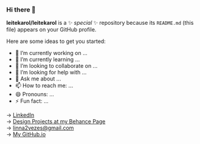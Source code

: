 ### Hi there 👋

**leitekarol/leitekarol** is a ✨ _special_ ✨ repository because its `README.md` (this file) appears on your GitHub profile.

Here are some ideas to get you started:

- 🔭 I’m currently working on ...
- 🌱 I’m currently learning ...
- 👯 I’m looking to collaborate on ...
- 🤔 I’m looking for help with ...
- 💬 Ask me about ...
- 📫 How to reach me: ...
- 😄 Pronouns: ...
- ⚡ Fun fact: ...

-> <a href="https://www.linkedin.com/in/linna2vezes">LinkedIn</a> </br>
->  <a href="https://www.behance.net/linna2vezes"> Design Projects at my Behance Page </a></br>
->  <a mailto="https://www.behance.net/linna2vezes">linna2vezes@gmail.com </a></br>
-> <a href="https://linna2vezes.github.io/"> My GitHub.io </a>
